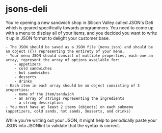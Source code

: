 # jsons-deli

You're opening a new sandwich shop in Silicon Valley called JSON's Deli which is geared specifically towards programmers. You need to come up with a menu to display all of your items, and you decided you want to write it up in JSON format to delight your customer base.

    - The JSON should be saved as a JSON file (menu.json) and should be an object ({}) representing the entirety of your menu.
    - Your menu JSON should consist of multiple properties, each one an array, represent the array of options available for:
        - appetizers
        - cold sandwiches
        - hot sandwiches
        - desserts
        - drinks
    - Each item in each array should be an object consisting of 3 properties:
        - name of the item/sandwich
        - an array of strings representing the ingredients
        - a string description
    - You must have at least 2 items (objects) on each submenu (appetizers, cold sands, hot sands, desserts, and drinks)

While you're writing out your JSON, it might help to periodically paste your JSON into JSONlint to validate that the syntax is correct.